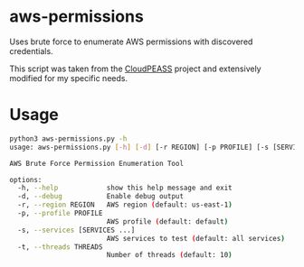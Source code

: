 # aws-permissions
Uses brute force to enumerate AWS permissions with discovered credentials.

This script was taken from the [CloudPEASS](https://raw.githubusercontent.com/carlospolop/CloudPEASS/refs/heads/main/src/aws/awsbruteforce.py) project and extensively modified for my specific needs.

# Usage

```bash
python3 aws-permissions.py -h
usage: aws-permissions.py [-h] [-d] [-r REGION] [-p PROFILE] [-s [SERVICES ...]] [-t THREADS]

AWS Brute Force Permission Enumeration Tool

options:
  -h, --help            show this help message and exit
  -d, --debug           Enable debug output
  -r, --region REGION   AWS region (default: us-east-1)
  -p, --profile PROFILE
                        AWS profile (default: default)
  -s, --services [SERVICES ...]
                        AWS services to test (default: all services)
  -t, --threads THREADS
                        Number of threads (default: 10)
```

